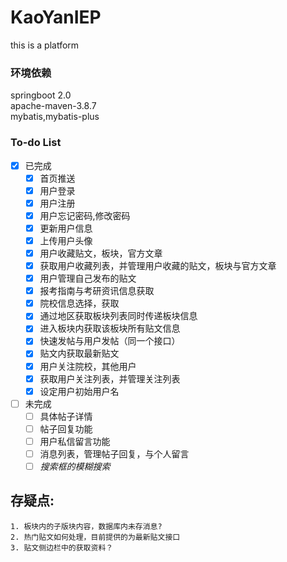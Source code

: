 # KaoYanIEP
this is a platform
### 环境依赖
springboot 2.0  
apache-maven-3.8.7  
mybatis,mybatis-plus  
### To-do List
-[X] 已完成
  - [x] 首页推送
  - [x] 用户登录
  - [x] 用户注册
  - [x] 用户忘记密码,修改密码
  - [x] 更新用户信息
  - [x] 上传用户头像
  - [x] 用户收藏贴文，板块，官方文章
  - [x] 获取用户收藏列表，并管理用户收藏的贴文，板块与官方文章
  - [x] 用户管理自己发布的贴文
  - [x] 报考指南与考研资讯信息获取
  - [x] 院校信息选择，获取
  - [x] 通过地区获取板块列表同时传递板块信息
  - [x] 进入板块内获取该板块所有贴文信息
  - [x] 快速发帖与用户发帖（同一个接口）
  - [x] 贴文内获取最新贴文
  - [x] 用户关注院校，其他用户
  - [x] 获取用户关注列表，并管理关注列表
  - [x] 设定用户初始用户名
- [ ] 未完成
  - [ ] 具体帖子详情
  - [ ] 帖子回复功能
  - [ ] 用户私信留言功能
  - [ ] 消息列表，管理帖子回复，与个人留言
  - [ ] _搜索框的模糊搜索_

## 存疑点:
    1. 板块内的子版块内容，数据库内未存消息?
    2. 热门贴文如何处理，目前提供的为最新贴文接口
    3. 贴文侧边栏中的获取资料？